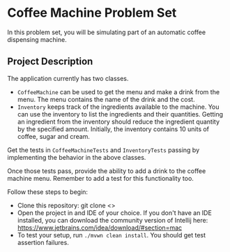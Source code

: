 # Coffee Machine Problem Set

In this problem set, you will be simulating part of an automatic coffee dispensing machine.

## Project Description

The application currently has two classes. 
- `CoffeeMachine` can be used to get the menu and make a drink from the menu. The menu contains the name of the drink and the cost.
- `Inventory` keeps track of the ingredients available to the machine. You can use the inventory to list the ingredients and their quantities. 
Getting an ingredient from the inventory should reduce the ingredient quantity by the specified amount. 
Initially, the inventory contains 10 units of coffee, sugar and cream.

Get the tests in `CoffeeMachineTests` and `InventoryTests` passing by implementing the behavior in the above classes.

Once those tests pass, provide the ability to add a drink to the coffee machine menu. Remember to add a test for this functionality too. 

Follow these steps to begin:

- Clone this repository: git clone <>
- Open the project in and IDE of your choice. If you don't have an IDE installed, you can download the community version of Intellij here: 
https://www.jetbrains.com/idea/download/#section=mac
- To test your setup, run `./mvwn clean install`. You should get test assertion failures.  

